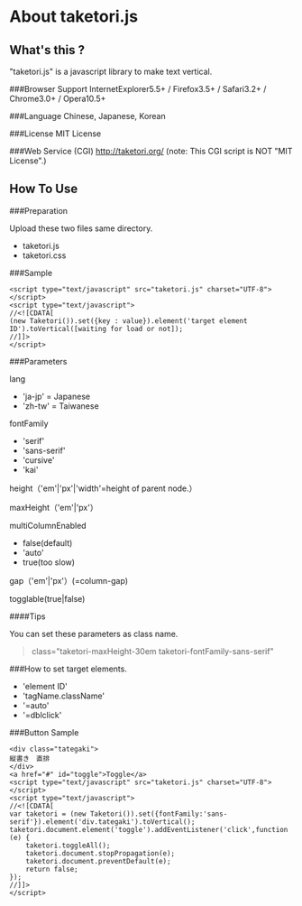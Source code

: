 About taketori.js
===============

What's this ?
----------------

"taketori.js" is a javascript library to make text vertical.

###Browser Support
InternetExplorer5.5+ / Firefox3.5+ / Safari3.2+ / Chrome3.0+ / Opera10.5+

###Language
Chinese, Japanese, Korean

###License
MIT License

###Web Service (CGI)
http://taketori.org/
(note: This CGI script is NOT "MIT License".)

How To Use
---------------

###Preparation

Upload these two files same directory.

* taketori.js
* taketori.css

###Sample

	<script type="text/javascript" src="taketori.js" charset="UTF-8"></script>
	<script type="text/javascript">
	//<![CDATA[
	(new Taketori()).set({key : value}).element('target element ID').toVertical([waiting for load or not]);
	//]]>
	</script>

###Parameters

lang

* 'ja-jp' = Japanese
* 'zh-tw' = Taiwanese

fontFamily

* 'serif'
* 'sans-serif'
* 'cursive'
* 'kai'

height（'em'|'px'|'width'=height of parent node.）

maxHeight（'em'|'px'）

multiColumnEnabled

* false(default)
* 'auto'
* true(too slow)

gap（'em'|'px'）(=column-gap)

togglable(true|false)

####Tips

You can set these parameters as class name.

> class="taketori-maxHeight-30em taketori-fontFamily-sans-serif"

###How to set target elements.

* 'element ID'
* 'tagName.className'
* '=auto'
* '=dblclick'

###Button Sample

	<div class="tategaki">
	縦書き　直排
	</div>
	<a href="#" id="toggle">Toggle</a>
	<script type="text/javascript" src="taketori.js" charset="UTF-8"></script>
	<script type="text/javascript">
	//<![CDATA[
	var taketori = (new Taketori()).set({fontFamily:'sans-serif'}).element('div.tategaki').toVertical();
	taketori.document.element('toggle').addEventListener('click',function (e) {
		taketori.toggleAll();
		taketori.document.stopPropagation(e);
		taketori.document.preventDefault(e);
		return false;
	});
	//]]>
	</script>
